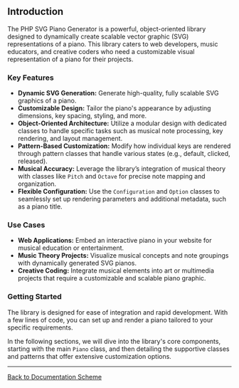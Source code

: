 ## Introduction

The PHP SVG Piano Generator is a powerful, object-oriented library designed to dynamically create scalable vector graphic (SVG) representations of a piano. This library caters to web developers, music educators, and creative coders who need a customizable visual representation of a piano for their projects.

### Key Features

- **Dynamic SVG Generation:** Generate high-quality, fully scalable SVG graphics of a piano.
- **Customizable Design:** Tailor the piano's appearance by adjusting dimensions, key spacing, styling, and more.
- **Object-Oriented Architecture:** Utilize a modular design with dedicated classes to handle specific tasks such as musical note processing, key rendering, and layout management.
- **Pattern-Based Customization:** Modify how individual keys are rendered through pattern classes that handle various states (e.g., default, clicked, released).
- **Musical Accuracy:** Leverage the library’s integration of musical theory with classes like `Pitch` and `Octave` for precise note mapping and organization.
- **Flexible Configuration:** Use the `Configuration` and `Option` classes to seamlessly set up rendering parameters and additional metadata, such as a piano title.

### Use Cases

- **Web Applications:** Embed an interactive piano in your website for musical education or entertainment.
- **Music Theory Projects:** Visualize musical concepts and note groupings with dynamically generated SVG pianos.
- **Creative Coding:** Integrate musical elements into art or multimedia projects that require a customizable and scalable piano graphic.

### Getting Started

The library is designed for ease of integration and rapid development. With a few lines of code, you can set up and render a piano tailored to your specific requirements.

In the following sections, we will dive into the library's core components, starting with the main `Piano` class, and then detailing the supportive classes and patterns that offer extensive customization options.

---

[Back to Documentation Scheme](./index.md)
